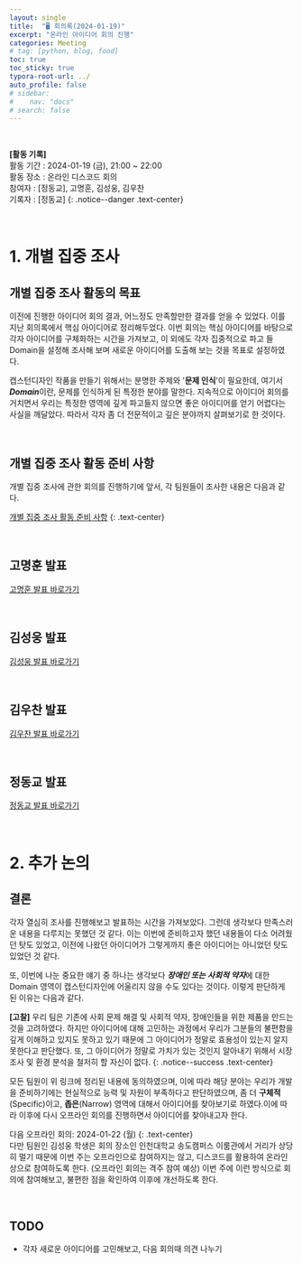 ```yaml
---
layout: single
title:  "🖥️ 회의록(2024-01-19)"
excerpt: "온라인 아이디어 회의 진행"
categories: Meeting
# tag: [python, blog, food]
toc: true
toc_sticky: true
typora-root-url: ../
auto_profile: false
# sidebar:
#    nav: "docs"
# search: false
---
```


<br/>

**[활동 기록]**  
활동 기간 : 2024-01-19 (금), 21:00 ~ 22:00  
활동 장소 : 온라인 디스코드 회의  
참여자 : [정동교], 고명훈, 김성웅, 김우찬  
기록자 : [정동교] 
{: .notice--danger .text-center}

<br/>

# 1. 개별 집중 조사

## 개별 집중 조사 활동의 목표

이전에 진행한 아이디어 회의 결과, 어느정도 만족할만한 결과를 얻을 수 있었다. 이를 지난 회의록에서 핵심 아이디어로 정리해두었다. 이번 회의는 핵심 아이디어를 바탕으로 각자 아이디어를 구체화하는 시간을 가져보고, 이 외에도 각자 집중적으로 파고 들 Domain을 설정해 조사해 보며 새로운 아이디어를 도출해 보는 것을 목표로 설정하였다.

캡스턴디자인 작품을 만들기 위해서는 분명한 주제와 '**문제 인식**'이 필요한데, 여기서 ***Domain***이란, 문제를 인식하게 된 특정한 분야를 말한다. 지속적으로 아이디어 회의를 거치면서 우리는 특정한 영역에 깊게 파고들지 않으면 좋은 아이디어를 얻기 어렵다는 사실을 깨달았다. 따라서 각자 좀 더 전문적이고 깊은 분야까지 살펴보기로 한 것이다.

<br>

## 개별 집중 조사 활동 준비 사항

개별 집중 조사에 관한 회의를 진행하기에 앞서, 각 팀원들이 조사한 내용은 다음과 같다.

[개별 집중 조사 활동 준비 사항](/announcement/다음-회의-대비-과제(2024-01-16)/)
{: .text-center}

<br>



## 고명훈 발표

[고명훈 발표 바로가기](/archive/고명훈-발표(2024-01-19)/)

<br>



## 김성웅 발표

[김성웅 발표 바로가기](/archive/김성웅-발표(2024-01-19)/)

<br>



## 김우찬 발표

[김우찬 발표 바로가기](/archive/김우찬-발표(2024-01-19)/)

<br>



## 정동교 발표

[정동교 발표 바로가기](/archive/정동교-발표(2024-01-19)/)

<br>



# 2. 추가 논의

## 결론

각자 열심히 조사를 진행해보고 발표하는 시간을 가져보았다. 그런데 생각보다 만족스러운 내용을 다루지는 못했던 것 같다. 이는 이번에 준비하고자 했던 내용들이 다소 어려웠던 탓도 있었고, 이전에 나왔던 아이디어가 그렇게까지 좋은 아이디어는 아니었던 탓도 있었던 것 같다.

또, 이번에 나눈 중요한 얘기 중 하나는 생각보다 ***장애인 또는 사회적 약자***에 대한 Domain 영역이 캡스턴디자인에 어울리지 않을 수도 있다는 것이다. 이렇게 판단하게 된 이유는 다음과 같다.  

**[고찰]** 우리 팀은 기존에 사회 문제 해결 및 사회적 약자, 장애인들을 위한 제품을 만드는 것을 고려하였다. 하지만 아이디어에 대해 고민하는 과정에서 우리가 그분들의 불편함을 깊게 이해하고 있지도 못하고 있기 때문에 그 아이디어가 정말로 효용성이 있는지 알지 못한다고 판단했다. 또, 그 아이디어가 정말로 가치가 있는 것인지 알아내기 위해서 시장 조사 및 환경 분석을 철저히 할 자신이 없다.
{: .notice--success .text-center}

모든 팀원이 위 링크에 정리된 내용에 동의하였으며, 이에 따라 해당 분야는 우리가 개발을 준비하기에는 현실적으로 능력 및 자원이 부족하다고 판단하였으며, 좀 더 **구체적**(Specific)이고, **좁은**(Narrow) 영역에 대해서 아이디어를 찾아보기로 하였다.이에 따라 이후에 다시 오프라인 회의를 진행하면서 아이디어를 찾아내고자 한다. 

다음 오프라인 회의: 2024-01-22 (월)
{: .text-center}  
다만 팀원인 김성웅 학생은 회의 장소인 인천대학교 송도캠퍼스 이룸관에서 거리가 상당히 멀기 때문에 이번 주는 오프라인으로 참여하지는 않고, 디스코드를 활용하여 온라인 상으로 참여하도록 한다. (오프라인 회의는 격주 참여 예상) 이번 주에 이런 방식으로 회의에 참여해보고, 불편한 점을 확인하여 이후에 개선하도록 한다.

<br>

## TODO

- 각자 새로운 아이디어를 고민해보고, 다음 회의때 의견 나누기

<br>
